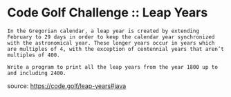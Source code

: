 # Code Golf Challenge :: Leap Years
```
In the Gregorian calendar, a leap year is created by extending February to 29 days in order to keep the calendar year synchronized with the astronomical year. These longer years occur in years which are multiples of 4, with the exception of centennial years that aren’t multiples of 400.

Write a program to print all the leap years from the year 1800 up to and including 2400.
```
source: https://code.golf/leap-years#java

